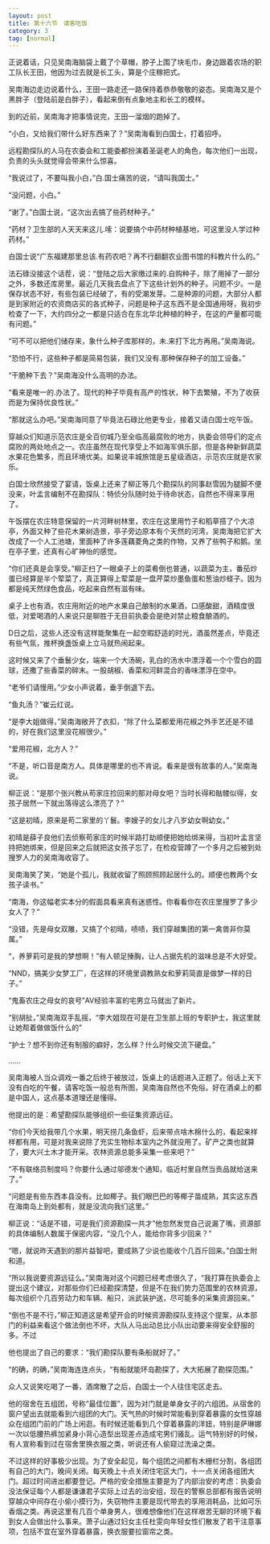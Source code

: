 ```yaml
---
layout: post
title: 第十六节　请客吃饭
category: 3
tag: [normal]
---
```


正说着话，只见吴南海脑袋上戴了个草帽，脖子上围了块毛巾，身边跟着农场的职工队长王田，他因为过去就是长工头，算是个庄稼把式。

吴南海边走边说着什么，王田一路走还一路保持着恭恭敬敬的姿态。吴南海又是个黑胖子（登陆前是白胖子），看起来倒有点象地主和长工的模样。

到的近前，吴南海才把事情说完，王田一溜烟的跑掉了。

“小白，又给我们带什么好东西来了？”吴南海看到白国士，打着招呼。

远程勘探队的人马在农委会和工能委都扮演着圣诞老人的角色，每次他们一出现，负责的头头就觉得会带来什么惊喜。

“我说过了，不要叫我小白，”白.国士痛苦的说，“请叫我国士。”

“没问题，小白。”

“谢了。”白国士说，“这次出去搞了些药材种子。”

“药材？卫生部的人天天来这儿.嗦：说要搞个中药材种植基地，可这里没人学过种药材。”

白国士说“广东福建那里总该.有药农吧？再不行翻翻农业图书馆的科教片什么的。”

法石碌没接这个话茬，说：“登陆之后大家缴过来的.自购种子，除了用掉了一部分之外，多数还库房里。最近几天我去盘点了下这些计划外的种子。问题不少。一是保存状态不好，有些包装已经破了，有的受潮发芽。二是种源的问题，大部分人都是到家附近的农资商店买的各式种子，问题是种子这东西不是全国通用呀，我初步检查了一下，大约四分之一都是只适合在东北华北种植的种子，在这的产量都可能有问题。”

“可不可以把他们储存来，象什么种子库那样的，未.来打下北方再用。”吴南海说。

“恐怕不行，这些种子都是简易包装，我们又没有.那种保存种子的加工设备。”

“干脆种下去？”吴南海没什么高明的办法。

“看来是唯一的.办法了。现代的种子毕竟有高产的性状，种下去繁殖，不为了收获而是为保持优良性状。”

“那就这么办吧。”吴南海同意了毕竟法石碌比他更专业，接着又请白国士吃午饭。

穿越众们知道示范农庄是全百仞城乃至全临高最腐败的地方，执委会领导们的定点腐败的两处地点之一。农庄虽然在现代享受上不如海军俱乐部，但是各种新鲜蔬菜水果花色繁多，而且环境优美。如果说丰城旅馆是五星级酒店，示范农庄就是农家乐。

白国士欣然接受了宴请，饭桌上还来了柳正等几个勘探队的同事赵雪因为腿脚不便没来，叶孟言编制不在勘探队：特侦分队随时处于待命状态，自然也不得来享用了。

午饭摆在农庄特意保留的一片河畔树林里，农庄在这里用竹子和稻草搭了个大凉亭，外面又种了些花木果树造景，亭子旁边原本有个天然的河湾，吴南海把它扩大改成了一个人工池塘，里面种了许多莲藕菱角之类的作物，又养了些鸭子和鹅。坐在亭子里，还真有心旷神怡的感觉。

“你们还真是会享受。”柳正扫了一眼桌子上的菜肴倒也普通，以蔬菜为主，番茄炒蛋已经算是半个荤菜了，真正算得上荤菜是一盘芹菜炒墨鱼蛋和葱油炒蛏子。因为都是纯天然绿色食品，吃起来自然有滋有味。

桌子上也有酒，农庄用附近的地产水果自己酿制的水果酒，口感酸甜，酒精度很低，对爱喝酒的人来说只是聊胜于无目前执委会是绝对禁止粮食酿酒的。

D日之后，这些人还没有这样能聚集在一起空暇舒适的时光，酒虽然差点，毕竟还有些气氛，推杯换盏饭桌上立马就热闹起来。

这时候又来了个垂鬟少女，端来一个大汤碗，乳白的汤水中漂浮着一个个雪白的圆球，还撒了些香菜的碎末。一股胡椒、香菜和河鲜混合的香味漂浮在空中。

“老爷们请慢用。”少女小声说着，垂手倒退下去。

“鱼丸汤？”崔云红说。

“是李大姐做得，”吴南海敞开了衣扣，“除了什么菜都爱用花椒之外手艺还是不错的，好在我们这里没花椒很少。”

“爱用花椒，北方人？”

“不是，听口音是南方人。具体是哪里的也不肯说。看来是很有故事的人。”吴南海说。

柳正说：“是那个张兴教从苟家庄捡回来的那对母女吧？当时长得和骷髅似得，女孩子居然一下就出落得这么漂亮了？”

“这是初晴，原来是苟二家里的丫鬟。李嫂子的女儿才八岁幼女啊幼女。”

初晴是薛子良他们去侦察苟家庄的时候半路打劫顺便把她给绑来得，当初叶孟言坚持把她绑来，但是回来之后就把这女孩子忘了，在检疫营蹲了一个多月之后被到处搜罗人力的吴南海收容了。

吴南海笑了笑，“她是个孤儿，我就收留了照顾照顾起居什么的。顺便也教两个女孩子读书。”

“南海，你这幅老实本分的假面具看来真有迷惑性。你看看你在农庄里搜罗了多少女人了？”

“没错，先是母女双雕，又搞了个初晴，啧啧，我们穿越集团的第一禽兽非你莫属。”

“，养萝莉可是我的梦想啊！”有人顿足捶胸，让人占据先机的滋味总是不大好受。

“NND，搞美少女梦工厂，在这样的环境里调教熟女和萝莉简直是做梦一样的日子。”

“鬼畜农庄之母女的哀号”AV经验丰富的宅男立马就出了新片。

“别胡扯，”吴南海双手乱摇，“李大姐现在可是在卫生部上班的专职护士，我这里就让她帮着做做饭什么的”

“护士？想不到你还有制服的癖好，怎么样？什么时候交流下硬盘。”

……

吴南海被人当众调戏一番之后终于被放过，饭桌上的话题进入正题了。俗话上天下没有白吃的午餐，请客吃饭一般总有所图，吴南海自然也不免俗。好在酒桌上的都是中国人，这点基本道理还是懂得。

他提出的是：希望勘探队能够组织一些征集资源远征。

“你们今天给我带几个水果，明天捞几条鱼虾，后来带点啥木棉什么的，看起来样样都有用，可是对我来说除了充实生物标本室内之外就没用了。矿产之类也就算了，要大兴土木才能开采。农林资源总能多采集一些来吧？”

“不有联络员制度吗？你要什么通过邬德发个通知，临近村里自然当贡品就给送来了。”

“问题是有些东西本县没有。比如椰子。我们眼巴巴的等椰子苗成熟，其实这东西在海南岛上到处都有，就是没流向我们这里。”

柳正说：“话是不错，可是我们资源勘探一共才”他忽然发觉自己说漏了嘴，资源部的具体编制人数属于保密内容，“没几个人，能给你背多少回来？”

“嗯，就说昨天遇到的那片益智吧，要成熟了少说也能收个几百斤回来。”白国士附和道。

“所以我说要资源远征么。”吴南海对这个问题已经考虑很久了，“我打算在执委会上提出这个建议，对那些你们已经勘探清楚，但是不在我们势力范围里的农林资源，每次组织个几百劳动力和车辆、船只，派武装护送，尽可能多的采集资源回来。”

“倒也不是不行，”柳正知道这是希望开会的时候资源勘探队支持这个提案，从本部门的利益来看这个做法倒也不坏，大队人马出动总比小队出动要来得安全舒服的多。不过

他也提出了自己的要求：“我们勘探队要有条船就好了。”

“的确，的确，”吴南海连连点头，“有船就能环岛勘探了，大大拓展了勘探范围。”

众人又说笑吃喝了一番，酒席散了之后，白国士一个人往住宅区走去。

他的宿舍在五组团，号称“最佳位置”，因为对门就是单身女子的六组团。从宿舍的窗户望出去就能看到六组团的大门。天气热的时候时常能看到穿着暴露的女性穿越众在组团门前的广场上闲逛。有时候还能看到几个穿着暴露的洋妞，特别是萨琳娜一次以低腰热裤加紧身小背心造型出现差点造成宅男们骚乱。运气特别好的时候，有人宣称看到过在宿舍里换衣服之类，听说还有人偷窥过洗澡之类。

不过这样的好事极少出现。为了安全起见，每个组团之间都有木栅栏分割，各组团有自己的大门，晚间关闭。每天晚上十点关闭住宅区大门，十一点关闭各组团大门。超过时间进出都要登记。严格的安全措施主要是为了内部治安的考虑：执委会没法保证每个人都是谦谦君子实际上过去的治安组，现在的警察总部都有报告说明穿越众中间存在小偷小摸行为，失窃物件主要是现代带去的享用消耗品，比如可乐香烟之类。再说这里有几百个单身男人，很难想像他们在这样艰苦无聊的环境下看到女人会做出什么事来。萧子山通过妇女主任杜雯向年轻女性们散发了若干注意事项，包括不宜在室外穿着暴露，换衣服要拉窗帘之类。